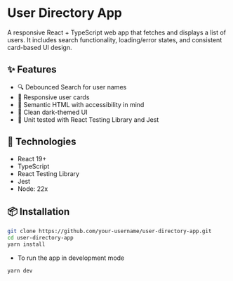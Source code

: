 # User Directory App

A responsive React + TypeScript web app that fetches and displays a list of users. It includes search functionality, loading/error states, and consistent card-based UI design.

## ✨ Features

- 🔍 Debounced Search for user names
- 📱 Responsive user cards
- 💬 Semantic HTML with accessibility in mind
- 🎨 Clean dark-themed UI
- 🧪 Unit tested with React Testing Library and Jest

## 🚀 Technologies

- React 19+
- TypeScript
- React Testing Library
- Jest
- Node: 22x

## 📦 Installation

```bash
git clone https://github.com/your-username/user-directory-app.git
cd user-directory-app
yarn install
```
- To run the app in development mode
```bash
yarn dev
```